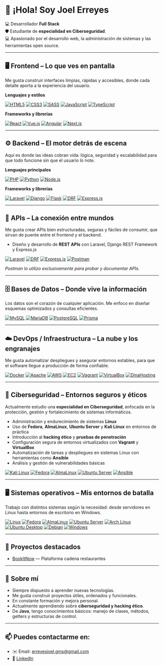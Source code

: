 # 👋 ¡Hola! Soy Joel Erreyes

💻 Desarrollador **Full Stack**  
🛡️ Estudiante de **especialidad en Ciberseguridad**.  
💻 Apasionado por el desarrollo web, la administración de sistemas y las herramientas open source.

---

## 🖥️ Frontend – Lo que ves en pantalla  
Me gusta construir interfaces limpias, rápidas y accesibles, donde cada detalle aporta a la experiencia del usuario.  

**Lenguajes y estilos**  

[![HTML5](https://img.shields.io/badge/HTML5-E34F26?style=for-the-badge&logo=html5&logoColor=white)](https://developer.mozilla.org/es/docs/Web/HTML)
[![CSS3](https://img.shields.io/badge/CSS3-1572B6?style=for-the-badge&logo=css3&logoColor=white)](https://developer.mozilla.org/es/docs/Web/CSS)
[![SASS](https://img.shields.io/badge/SASS-CC6699?style=for-the-badge&logo=sass&logoColor=white)](https://sass-lang.com/)
[![JavaScript](https://img.shields.io/badge/JavaScript-F7DF1E?style=for-the-badge&logo=javascript&logoColor=black)](https://developer.mozilla.org/es/docs/Web/JavaScript)
[![TypeScript](https://img.shields.io/badge/TypeScript-3178C6?style=for-the-badge&logo=typescript&logoColor=white)](https://www.typescriptlang.org/)

**Frameworks y librerías**  

[![React](https://img.shields.io/badge/React-61DAFB?style=for-the-badge&logo=react&logoColor=black)](https://reactjs.org/)
[![Vue.js](https://img.shields.io/badge/Vue.js-4FC08D?style=for-the-badge&logo=vue.js&logoColor=white)](https://vuejs.org/)
[![Angular](https://img.shields.io/badge/Angular-DD0031?style=for-the-badge&logo=angular&logoColor=white)](https://angular.io/)
[![Next.js](https://img.shields.io/badge/Next.js-000000?style=for-the-badge&logo=next.js&logoColor=white)](https://nextjs.org/)

---

## ⚙️ Backend – El motor detrás de escena  
Aquí es donde las ideas cobran vida: lógica, seguridad y escalabilidad para que todo funcione sin que el usuario lo note.  

**Lenguajes principales**  

[![PHP](https://img.shields.io/badge/PHP-777BB4?style=for-the-badge&logo=php&logoColor=white)](https://www.php.net/)
[![Python](https://img.shields.io/badge/Python-3776AB?style=for-the-badge&logo=python&logoColor=white)](https://www.python.org/)
[![Node.js](https://img.shields.io/badge/Node.js-339933?style=for-the-badge&logo=node.js&logoColor=white)](https://nodejs.org/)

**Frameworks y librerías**  

[![Laravel](https://img.shields.io/badge/Laravel-FF2D20?style=for-the-badge&logo=laravel&logoColor=white)](https://laravel.com/)
[![Django](https://img.shields.io/badge/Django-092E20?style=for-the-badge&logo=django&logoColor=white)](https://www.djangoproject.com/)
[![Flask](https://img.shields.io/badge/Flask-000000?style=for-the-badge&logo=flask&logoColor=white)](https://flask.palletsprojects.com/)
[![DRF](https://img.shields.io/badge/DRF-4B4B4B?style=for-the-badge&logo=django&logoColor=white)](https://www.django-rest-framework.org/)
[![Express.js](https://img.shields.io/badge/Express.js-6e37ff?style=for-the-badge&logo=express&logoColor=white)](https://expressjs.com/)

---

## 🔌 APIs – La conexión entre mundos  
Me gusta crear APIs bien estructuradas, seguras y fáciles de consumir, que sirvan de puente entre el frontend y el backend.  

- Diseño y desarrollo de **REST APIs** con Laravel, Django REST Framework y Express.js  

[![Laravel](https://img.shields.io/badge/Laravel-FF2D20?style=for-the-badge&logo=laravel&logoColor=white)](https://laravel.com/) [![DRF](https://img.shields.io/badge/DRF-4B4B4B?style=for-the-badge&logo=django&logoColor=white)](https://www.django-rest-framework.org/) [![Express.js](https://img.shields.io/badge/Express.js-6e37ff?style=for-the-badge&logo=express&logoColor=white)](https://expressjs.com/) [![Postman](https://img.shields.io/badge/Postman-FF6C37?style=for-the-badge&logo=postman&logoColor=white)](https://www.postman.com/)

*Postman lo utilizo exclusivamente para probar y documentar APIs.*

---

## 🗄️ Bases de Datos – Donde vive la información  
Los datos son el corazón de cualquier aplicación. Me enfoco en diseñar esquemas optimizados y consultas eficientes.  

[![MySQL](https://img.shields.io/badge/MySQL-4479A1?style=for-the-badge&logo=mysql&logoColor=white)](https://www.mysql.com/)
[![MariaDB](https://img.shields.io/badge/MariaDB-003545?style=for-the-badge&logo=mariadb&logoColor=white)](https://mariadb.org/)
[![PostgreSQL](https://img.shields.io/badge/PostgreSQL-336791?style=for-the-badge&logo=postgresql&logoColor=white)](https://www.postgresql.org/)
[![Prisma](https://img.shields.io/badge/Prisma-2D3748?style=for-the-badge&logo=prisma&logoColor=white)](https://www.prisma.io/)

---

## ☁️ DevOps / Infraestructura – La nube y los engranajes  
Me gusta automatizar despliegues y asegurar entornos estables, para que el software llegue a producción de forma confiable.  

[![Docker](https://img.shields.io/badge/Docker-2496ED?style=for-the-badge&logo=docker&logoColor=white)](https://www.docker.com/)
[![Apache](https://img.shields.io/badge/Apache-D22128?style=for-the-badge&logo=apache&logoColor=white)](https://httpd.apache.org/)
[![AWS](https://img.shields.io/badge/AWS-232F3E?style=for-the-badge&logo=amazonaws&logoColor=white)](https://aws.amazon.com/)
[![EC2](https://img.shields.io/badge/Amazon%20EC2-FF9900?style=for-the-badge&logo=amazon-ec2&logoColor=white)](https://aws.amazon.com/ec2/)
[![Vagrant](https://img.shields.io/badge/Vagrant-1563FF?style=for-the-badge&logo=vagrant&logoColor=white)](https://www.vagrantup.com/)
[![VirtualBox](https://img.shields.io/badge/VirtualBox-183A61?style=for-the-badge&logo=virtualbox&logoColor=white)](https://www.virtualbox.org/)
[![DinaHosting](https://img.shields.io/badge/DinaHosting-00AEEF?style=for-the-badge&logoColor=white)](https://dinahosting.com/)

---

## 🧠 Ciberseguridad – Entornos seguros y éticos  
Actualmente estudio una **especialidad en Ciberseguridad**, enfocada en la protección, gestión y fortalecimiento de sistemas informáticos.  

- Administración y endurecimiento de sistemas **Linux**  
- Uso de **Fedora**, **AlmaLinux**, **Ubuntu Server** y **Kali Linux** en entornos de práctica  
- Introducción al **hacking ético** y **pruebas de penetración**  
- Configuración segura de entornos virtualizados con **Vagrant** y **VirtualBox**  
- Automatización de tareas y despliegues en sistemas Linux con herramientas como **Ansible**  
- Análisis y gestión de vulnerabilidades básicas  

[![Kali Linux](https://img.shields.io/badge/Kali_Linux-557C94?style=for-the-badge&logo=kali-linux&logoColor=white)](https://www.kali.org/) [![Fedora](https://img.shields.io/badge/Fedora-294172?style=for-the-badge&logo=fedora&logoColor=white)](https://getfedora.org/) [![AlmaLinux](https://img.shields.io/badge/AlmaLinux-000000?style=for-the-badge&logo=almalinux&logoColor=white)](https://almalinux.org/) [![Ubuntu Server](https://img.shields.io/badge/Ubuntu_Server-E95420?style=for-the-badge&logo=ubuntu&logoColor=white)](https://ubuntu.com/server) [![Ansible](https://img.shields.io/badge/Ansible-000000?style=for-the-badge&logo=ansible&logoColor=white)](https://www.ansible.com/)

---

## 🖥️ Sistemas operativos – Mis entornos de batalla  
Trabajo con distintos sistemas según la necesidad: desde servidores en Linux hasta entornos de escritorio en Windows.  

[![Linux](https://img.shields.io/badge/Linux-FCC624?style=for-the-badge&logo=linux&logoColor=black)](https://www.kernel.org/)
[![Fedora](https://img.shields.io/badge/Fedora-294172?style=for-the-badge&logo=fedora&logoColor=white)](https://getfedora.org/)
[![AlmaLinux](https://img.shields.io/badge/AlmaLinux-000000?style=for-the-badge&logo=almalinux&logoColor=white)](https://almalinux.org/)
[![Ubuntu Server](https://img.shields.io/badge/Ubuntu_Server-E95420?style=for-the-badge&logo=ubuntu&logoColor=white)](https://ubuntu.com/server)
[![Arch Linux](https://img.shields.io/badge/Arch_Linux-1793D1?style=for-the-badge&logo=arch-linux&logoColor=white)](https://archlinux.org/)
[![Ubuntu Desktop](https://img.shields.io/badge/Ubuntu_Desktop-E95420?style=for-the-badge&logo=ubuntu&logoColor=white)](https://ubuntu.com/)
[![Debian](https://img.shields.io/badge/Debian-A81D33?style=for-the-badge&logo=debian&logoColor=white)](https://www.debian.org/)
[![Windows](https://img.shields.io/badge/Windows-0078D6?style=for-the-badge&logo=windows&logoColor=white)](https://www.microsoft.com/windows)

---

## 📌 Proyectos destacados

- [BookItNow](https://github.com/erreyesjoel/bookItNow) — Plataforma cadena restaurantes

---

## 🚀 Sobre mí

- Siempre dispuesto a aprender nuevas tecnologías.  
- Me gusta construir proyectos útiles, ordenados y funcionales.  
- En constante formación y mejora personal.  
- Actualmente aprendiendo sobre **ciberseguridad y hacking ético**.  
- De **Java**, tengo conocimientos básicos: manejo de clases, métodos, getters y estructuras de control.

---

## 📫 Puedes contactarme en:

- ✉️ Email: erreyesjoel.gms@gmail.com  
- 💼 [LinkedIn](https://www.linkedin.com/in/joel-erreyes-4b1245282/)
